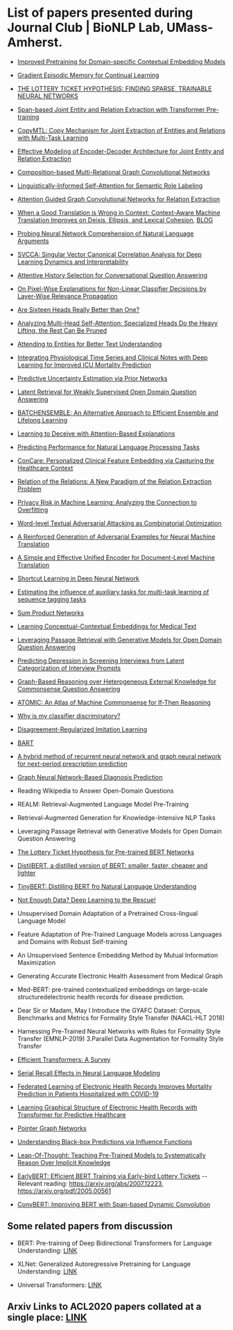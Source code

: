 # List of papers presented during Journal Club | BioNLP Lab, UMass-Amherst.

- [Improved Pretraining for Domain-specific Contextual Embedding Models](https://arxiv.org/abs/2004.02288)

- [Gradient Episodic Memory for Continual Learning](https://papers.nips.cc/paper/7225-gradient-episodic-memory-for-continual-learning.pdf)

- [THE LOTTERY TICKET HYPOTHESIS: FINDING SPARSE, TRAINABLE NEURAL NETWORKS](https://www.thetalkingmachines.com/sites/default/files/2019-05/2c35994ea2912e6517a87c50fc55faa58f0df150-compressed.pdf)

- [Span-based Joint Entity and Relation Extraction with Transformer Pre-training](https://arxiv.org/pdf/1909.07755.pdf)

- [CopyMTL: Copy Mechanism for Joint Extraction of Entities and Relations with Multi-Task Learning](https://arxiv.org/pdf/1911.10438.pdf)

- [Effective Modeling of Encoder-Decoder Architecture for Joint Entity and Relation Extraction](https://arxiv.org/pdf/1911.09886.pdf)

- [Composition-based Multi-Relational Graph Convolutional Networks](https://arxiv.org/abs/1911.03082)

- [Linguistically-Informed Self-Attention for Semantic Role Labeling](https://arxiv.org/abs/1804.08199)

- [Attention Guided Graph Convolutional Networks for Relation Extraction](https://arxiv.org/abs/1906.07510)

- [When a Good Translation is Wrong in Context: Context-Aware Machine Translation Improves on Deixis, Ellipsis, and Lexical Cohesion](https://www.aclweb.org/anthology/P19-1116/), [BLOG](https://lena-voita.github.io/posts/acl19_context.html)

- [Probing Neural Network Comprehension of Natural Language Arguments](https://arxiv.org/pdf/1907.07355.pdf)

- [SVCCA: Singular Vector Canonical Correlation Analysis for Deep Learning Dynamics and Interpretability](https://arxiv.org/abs/1706.05806)

- [Attentive History Selection for Conversational Question Answering](https://arxiv.org/abs/1908.09456)

- [On Pixel-Wise Explanations for Non-Linear Classifier Decisions by Layer-Wise Relevance Propagation](https://journals.plos.org/plosone/article?id=10.1371/journal.pone.0130140#sec019)

- [Are Sixteen Heads Really Better than One?](https://arxiv.org/pdf/1905.10650.pdf)

- [Analyzing Multi-Head Self-Attention: Specialized Heads Do the Heavy Lifting, the Rest Can Be Pruned](https://www.aclweb.org/anthology/P19-1580/)

- [Attending to Entities for Better Text Understanding](https://arxiv.org/abs/1911.04361)

- [Integrating Physiological Time Series and Clinical Notes with Deep Learning for Improved ICU Mortality Prediction](https://arxiv.org/pdf/2003.11059.pdf)

- [Predictive Uncertainty Estimation via Prior Networks](https://papers.nips.cc/paper/7936-predictive-uncertainty-estimation-via-prior-networks.pdf)

- [Latent Retrieval for Weakly Supervised Open Domain Question Answering](https://arxiv.org/abs/1906.00300)

- [BATCHENSEMBLE: An Alternative Approach to Efficient Ensemble and Lifelong Learning](https://openreview.net/pdf?id=Sklf1yrYDr)

- [Learning to Deceive with Attention-Based Explanations](https://arxiv.org/abs/1909.07913)

- [Predicting Performance for Natural Language Processing Tasks](https://arxiv.org/abs/2005.00870)

- [ConCare: Personalized Clinical Feature Embedding via Capturing the Healthcare Context](https://arxiv.org/pdf/1911.12216.pdf)

- [Relation of the Relations: A New Paradigm of the Relation Extraction Problem](https://arxiv.org/abs/2006.03719)

- [Privacy Risk in Machine Learning: Analyzing the Connection to Overfitting](https://arxiv.org/pdf/1709.01604.pdf)

- [Word-level Textual Adversarial Attacking as Combinatorial Optimization](https://www.aclweb.org/anthology/2020.acl-main.540.pdf)

- [A Reinforced Generation of Adversarial Examples for Neural Machine Translation](https://www.aclweb.org/anthology/2020.acl-main.319.pdf)

- [A Simple and Effective Unified Encoder for Document-Level Machine Translation](https://www.aclweb.org/anthology/2020.acl-main.321.pdf)

- [Shortcut Learning in Deep Neural Network](https://arxiv.org/pdf/2004.07780.pdf)

- [Estimating the influence of auxiliary tasks for multi-task learning of sequence tagging tasks](https://www.aclweb.org/anthology/2020.acl-main.268.pdf)

- [Sum Product Networks](https://arxiv.org/pdf/1202.3732.pdf)

- [Learning Conceptual-Contextual Embeddings for Medical Text](https://arxiv.org/abs/1908.06203)

- [Leveraging Passage Retrieval with Generative Models for Open Domain Question Answering](https://arxiv.org/pdf/2007.01282.pdf)

-  [Predicting Depression in Screening Interviews from Latent Categorization of Interview Prompts](https://www.aclweb.org/anthology/2020.acl-main.2.pdf)

- [Graph-Based Reasoning over Heterogeneous External Knowledge for Commonsense Question Answering](https://arxiv.org/abs/1909.05311)

- [ATOMIC: An Atlas of Machine Commonsense for If-Then Reasoning](https://arxiv.org/abs/1811.00146)

- [Why is my classifier discriminatory?](https://arxiv.org/pdf/1805.12002.pdf)

- [Disagreement-Regularized Imitation Learning](https://openreview.net/pdf?id=rkgbYyHtwB) 

- [BART](https://arxiv.org/abs/1910.13461)

- [A hybrid method of recurrent neural network and graph neural network for next-period prescription prediction](https://link.springer.com/article/10.1007/s13042-020-01155-x)

- [Graph Neural Network-Based Diagnosis Prediction](https://www.liebertpub.com/doi/10.1089/big.2020.0070)

- Reading Wikipedia to Answer Open-Domain Questions

- REALM: Retrieval-Augmented Language Model Pre-Training

- Retrieval-Augmented Generation for Knowledge-Intensive NLP Tasks

- Leveraging Passage Retrieval with Generative Models for Open Domain Question Answering

- [The Lottery Ticket Hypothesis for Pre-trained BERT Networks](https://arxiv.org/abs/2007.12223)

- [DistilBERT, a distilled version of BERT: smaller, faster, cheaper and lighter](https://arxiv.org/pdf/1910.01108) 

- [TinyBERT: Distilling BERT fro Natural Language Understanding](https://arxiv.org/abs/1909.10351)

- [Not Enough Data? Deep Learning to the Rescue!](https://arxiv.org/abs/1911.03118)

- Unsupervised Domain Adaptation of a Pretrained Cross-lingual Language Model

- Feature Adaptation of Pre-Trained Language Models across Languages and Domains with Robust Self-training

- An Unsupervised Sentence Embedding Method by Mutual Information Maximization

- Generating Accurate Electronic Health Assessment from Medical Graph

- Med-BERT: pre-trained contextualized embeddings on large-scale structuredelectronic health records for disease prediction.

- Dear Sir or Madam, May I Introduce the GYAFC Dataset: Corpus, Benchmarks and Metrics for Formality Style Transfer (NAACL-HLT 2018)

- Harnessing Pre-Trained Neural Networks with Rules for Formality Style Transfer (EMNLP-2019) 3.Parallel Data Augmentation for Formality Style Transfer

- [Efficient Transformers: A Survey](https://arxiv.org/abs/2009.06732)

- [Serial Recall Effects in Neural Language Modeling](https://www.aclweb.org/anthology/N19-1073.pdf)

- [Federated Learning of Electronic Health Records Improves Mortality Prediction in Patients Hospitalized with COVID-19](https://www.medrxiv.org/content/medrxiv/early/2020/08/14/2020.08.11.20172809.full.pdf)

- [Learning Graphical Structure of Electronic Health Records with Transformer for Predictive Healthcare](https://arxiv.org/abs/1906.04716)

- [Pointer Graph Networks](https://arxiv.org/abs/2006.06380)  

- [Understanding Black-box Predictions via Influence Functions](https://arxiv.org/pdf/1703.04730.pdf)

- [Leap-Of-Thought: Teaching Pre-Trained Models to Systematically Reason Over Implicit Knowledge](https://arxiv.org/abs/2006.06609)

- [EarlyBERT: Efficient BERT Training via Early-bird Lottery Tickets](https://arxiv.org/abs/2101.00063)
-- Relevant reading: https://arxiv.org/abs/2007.12223, https://arxiv.org/pdf/2005.00561

- [ConvBERT: Improving BERT with Span-based Dynamic Convolution](https://arxiv.org/pdf/2008.02496.pdf)

## Some related papers from discussion

- BERT: Pre-training of Deep Bidirectional Transformers for Language Understanding: [LINK](https://arxiv.org/abs/1810.04805)

- XLNet: Generalized Autoregressive Pretraining for Language Understanding: [LINK](https://arxiv.org/abs/1906.08237)

- Universal Transformers: [LINK](https://arxiv.org/abs/1807.03819)

## Arxiv Links to ACL2020 papers collated at a single place: [LINK](https://github.com/roomylee/ACL-2020-Papers)

